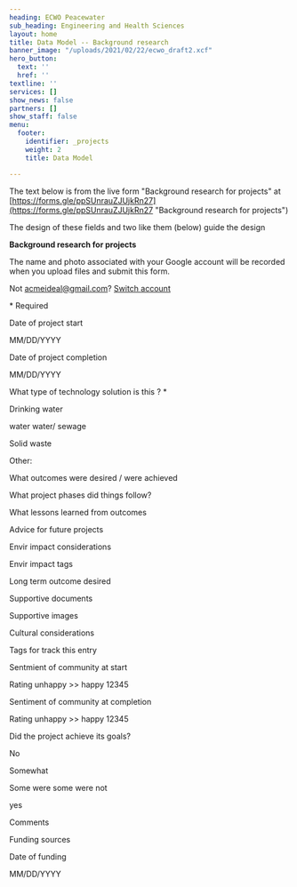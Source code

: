 ```yaml
---
heading: ECWO Peacewater
sub_heading: Engineering and Health Sciences
layout: home
title: Data Model -- Background research
banner_image: "/uploads/2021/02/22/ecwo_draft2.xcf"
hero_button:
  text: ''
  href: ''
textline: ''
services: []
show_news: false
partners: []
show_staff: false
menu:
  footer:
    identifier: _projects
    weight: 2
    title: Data Model

---
```

The text below is from the live form "Background research for projects" at  [https://forms.gle/ppSUnrauZJUjkRn27](https://forms.gle/ppSUnrauZJUjkRn27 "Background research for projects")  

The design of these fields and two like them (below) guide the design 

**Background research for projects**

The name and photo associated with your Google account will be recorded when you upload files and submit this form.

Not acmeideal@gmail.com? [Switch account](https://accounts.google.com/AccountChooser?continue=https://docs.google.com/forms/d/e/1FAIpQLSefcwr6Xdz_pP0VKLhSZ-DeycGFN0SJuDmfA8I2SF5UMJ3fog/viewform?usp%3Dsend_form&service=wise)

\* Required

Date of project start

MM/DD/YYYY

Date of project completion

MM/DD/YYYY

What type of technology solution is this ? *

Drinking water

water water/ sewage

Solid waste

Other:

What outcomes were desired / were achieved

What project phases did things follow?

What lessons learned from outcomes

Advice for future projects

Envir impact considerations

Envir impact tags

Long term outcome desired

Supportive documents

Supportive images

Cultural considerations

Tags for track this entry

Sentmient of community at start

Rating unhappy >> happy 12345

Sentiment of community at completion

Rating unhappy >> happy 12345

Did the project achieve its goals?

No

Somewhat

Some were some were not

yes

Comments

Funding sources

Date of funding

MM/DD/YYYY